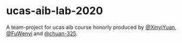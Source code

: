 # ucas-aib-lab-2020

A team-project for ucas aib course honorly produced by [@XinyiYuan](https://github.com/XinyiYuan), [@FuWenyi](https://github.com/FuWenyi) and [@chuan-325](https://github.com/chuan-325).
